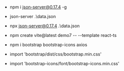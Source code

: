 * npm i json-server@0.17.4 -g
* json-server .\data.json
* npx json-server@0.17.4 .\data.json

* npm create vite@latest demo7 -- --template react-ts
* npm i bootstrap bootstrap-icons axios

* import 'bootstrap/dist/css/bootstrap.min.css'
* import 'bootstrap-icons/font/bootstrap-icons.min.css'